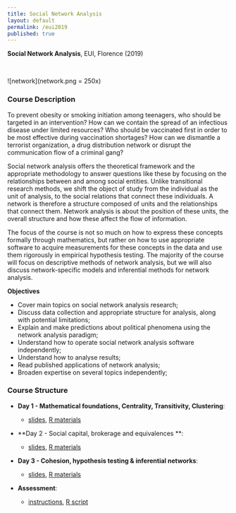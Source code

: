 ```yaml
---
title: Social Network Analysis
layout: default
permalink: /eui2019
published: true
---
```


**Social Network Analysis**, EUI, Florence (2019)

&nbsp;

![network](network.png = 250x)

<html>
  <head>
    <meta http-equiv="Content-Type" content="text/html; charset=utf-8">
    <title>LDAvis</title>
    <script src="d3.v3.js"></script>
    <script src="ldavis.js"></script>
    <link rel="stylesheet" type="text/css" href="lda.css">
  </head>

  <body>
    <div id = "lda"></div>
    <script>
      var vis = new LDAvis("#lda", "lda.json");
    </script>
  </body>

</html>


### Course Description

To prevent obesity or smoking initiation among teenagers, who should be targeted in an intervention? How can we contain the spread of an infectious disease under limited resources? Who should be vaccinated first in order to be most effective during vaccination shortages? How can we dismantle a terrorist organization, a drug distribution network or disrupt the communication flow of a criminal gang?

Social network analysis offers the theoretical framework and the appropriate methodology to answer questions like these by focusing on the relationships between and among social entities. Unlike transitional research methods, we shift the object of study from the individual as the unit of analysis, to the social relations that connect these individuals. A network is therefore a structure composed of units and the relationships that connect them. Network analysis is about the position of these units, the overall structure and how these affect the flow of information.

The focus of the course is not so much on how to express these concepts formally through mathematics, but rather on how to use appropriate software to acquire measurements for these concepts in the data and use them rigorously in empirical hypothesis testing. The majority of the course will focus on descriptive methods of network analysis, but we will also discuss network-specific models and inferential methods for network analysis.


**Objectives**


- Cover main topics on social network analysis research;
- Discuss data collection and appropriate structure for analysis, along with potential limitations;
- Explain and make predictions about political phenomena using the network analysis paradigm;
- Understand how to operate social network analysis software independently;
- Understand how to analyse results;
- Read published applications of network analysis;
- Broaden expertise on several topics independently;


### Course Structure

  - **Day 1 - Mathematical foundations, Centrality, Transitivity, Clustering**: 
    - [slides](eui2019/day1.html), [R materials](eui2019/day1lab.zip)
  - **Day 2 - Social capital, brokerage and equivalences  **: 
    - [slides](eui2019/day2.html), [R materials](eui2019/day2lab.zip)
  - **Day 3 - Cohesion, hypothesis testing & inferential networks**: 
    - [slides](eui2019/day3.html), [R materials](eui2019/day3lab.zip)
  
  - **Assessment**:
    - [instructions](eui2019/Instructions.docx), [R script](eui2019/final_assessment.R)





